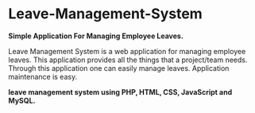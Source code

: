 # Leave-Management-System

**Simple Application For Managing Employee Leaves.**

Leave Management System is a web application for managing employee leaves. This application provides all the things that a project/team needs. Through this application one can easily manage leaves. Application maintenance is easy.

**leave management system using PHP, HTML, CSS, JavaScript and MySQL.**
